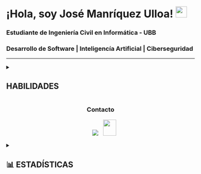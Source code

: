 # ¡Hola, soy José Manríquez Ulloa! <img src="https://media.giphy.com/media/hvRJCLFzcasrR4ia7z/giphy.gif" width="30px"/>

### Estudiante de Ingeniería Civil en Informática - UBB  

### Desarrollo de Software | Inteligencía Artificial | Ciberseguridad
---
<details>
	<summary><h2> HABILIDADES </h2></summary>
  	<div align="center">
  	<br><br>
		### 💻 Lenguajes de Programación  
		&nbsp;
		![JavaScript](https://img.shields.io/badge/JavaScript-F7DF1E?style=flat&logo=javascript&logoColor=black)
		![Dart](https://img.shields.io/badge/Dart-0175C2?style=flat&logo=dart&logoColor=white)
		![Python](https://img.shields.io/badge/Python-3776AB?style=flat&logo=python&logoColor=white)
		![Java](https://img.shields.io/badge/Java-ED8B00?style=flat&logo=openjdk&logoColor=white)
		![C](https://img.shields.io/badge/C-A8B9CC?style=flat&logo=c&logoColor=black)
		![C#](https://img.shields.io/badge/C%23-239120?style=flat&logo=c-sharp&logoColor=white)
		
		### 🖱️ Desarrollo y Frameworks  
		&nbsp;
		![Node.js](https://img.shields.io/badge/Node.js-339933?style=flat&logo=nodedotjs&logoColor=white)
		![React](https://img.shields.io/badge/React-61DAFB?style=flat&logo=react&logoColor=black)
		![Express.js](https://img.shields.io/badge/Express.js-000000?style=flat&logo=express&logoColor=white)
		![CSS](https://img.shields.io/badge/CSS-264de4?style=flat&logo=css3&logoColor=white)
		![Flutter](https://img.shields.io/badge/Flutter-02569B?style=flat&logo=flutter&logoColor=white)
		![JWT](https://img.shields.io/badge/JWT-000000?style=flat&logo=json-web-tokens&logoColor=white)
		
		### 🛠️ Herramientas y Entornos  
		&nbsp;
		![GitHub Desktop](https://img.shields.io/badge/GitHub%20Desktop-2E2E2E?style=flat&logo=github&logoColor=white)
		![Visual Studio Code](https://img.shields.io/badge/VS%20Code-007ACC?style=flat&logo=visual-studio-code&logoColor=white)
		![Visual Studio](https://img.shields.io/badge/Visual%20Studio-5C2D91?style=flat&logo=visual-studio&logoColor=white)
		![Android Studio](https://img.shields.io/badge/Android%20Studio-3DDC84?style=flat&logo=android-studio&logoColor=white)
		![Postman](https://img.shields.io/badge/Postman-FF6C37?style=flat&logo=postman&logoColor=white)
		![Termius](https://img.shields.io/badge/Termius-0E131F?style=flat&logo=gnubash&logoColor=white)
		![Google Apps Script](https://img.shields.io/badge/Google%20Apps%20Script-4285F4?style=flat&logo=google&logoColor=white)
		![Notion](https://img.shields.io/badge/Notion-000000?style=flat&logo=notion&logoColor=white)
		![Overleaf](https://img.shields.io/badge/Overleaf-47A141?style=flat&logo=overleaf&logoColor=white)
		
		### 💾Databases:
		&nbsp;
		![PostgreSQL](https://img.shields.io/badge/PostgreSQL-4169E1?style=flat&logo=postgresql&logoColor=white)
		![MongoDB](https://img.shields.io/badge/MongoDB-47A248?style=flat&logo=mongodb&logoColor=white)
		![MariaDB](https://img.shields.io/badge/MariaDB-003545?style=flat&logo=mariadb&logoColor=white)
		
		### 🧩 Infraestructura y Monitorización  
		&nbsp;
		![VirtualBox](https://img.shields.io/badge/VirtualBox-183A61?style=flat&logo=virtualbox&logoColor=white)
		![Apache](https://img.shields.io/badge/Apache-CA2136?style=flat&logo=apache&logoColor=white)
		![pfSense](https://img.shields.io/badge/pfSense-22314E?style=flat&logoColor=white)
		![Nagios](https://img.shields.io/badge/Nagios-252525?style=flat&logo=nagios&logoColor=white)
		![OSSIM](https://img.shields.io/badge/AlienVault%20OSSIM-0E1111?style=flat&logoColor=green)
	</div>
</details>
<h3 align="center" >Contacto</h3>

<p align="center">

 <div align="center"  class="icons-social" style="margin-left: 10px;">
        <a   target="_blank" href="https://www.linkedin.com/in/jomulloa/">
			<img src="https://img.icons8.com/doodle/40/000000/linkedin--v2.png" style="margin-left: 10px;" ></a>
           <a style="margin-left: 10px;" target="_blank" href="mailto:manriquezjose100@gmail.com">
		<img src="https://img.icons8.com/doodle/2x/gmail-new.png" style=" width:35px; height:43px;"></a>
      </div>

</p>

<details>
  <summary><h2>📊 ESTADÍSTICAS </h2></summary>
  <div align="center">
  <br><br>
    <a href="https://github.com/JoMULLOA">
      <img src="https://github-readme-stats.vercel.app/api?username=JoMULLOA&show_icons=true&theme=dark&hide_border=false&border_radius=10&include_all_commits=true&count_private=true" width="46%" alt="GitHub Stats"/>
    </a>
    <a href="https://github.com/JoMULLOA">
      <img src="https://github-readme-streak-stats.herokuapp.com/?user=JoMULLOA&theme=dark&hide_border=false&border_radius=10" width="48%" alt="GitHub Streak"/>
    </a>
    <br><br>
    <a href="https://github.com/JoMULLOA">
      <img src="https://github-readme-stats.vercel.app/api/top-langs/?username=JoMULLOA&layout=compact&theme=dark&hide_border=false&border_radius=10" width="45%" alt="Top Langs"/>
    </a>
  </div>
</details>
